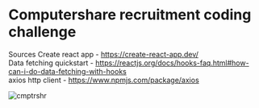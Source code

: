 # Computershare recruitment coding challenge
Sources
Create react app - https://create-react-app.dev/ <br/>
Data fetching quickstart - https://reactjs.org/docs/hooks-faq.html#how-can-i-do-data-fetching-with-hooks <br/>
axios http client - https://www.npmjs.com/package/axios <br/>


![cmptrshr](https://user-images.githubusercontent.com/4982761/90491244-935cba00-e137-11ea-85c3-34f6f9e1d5a2.gif)
